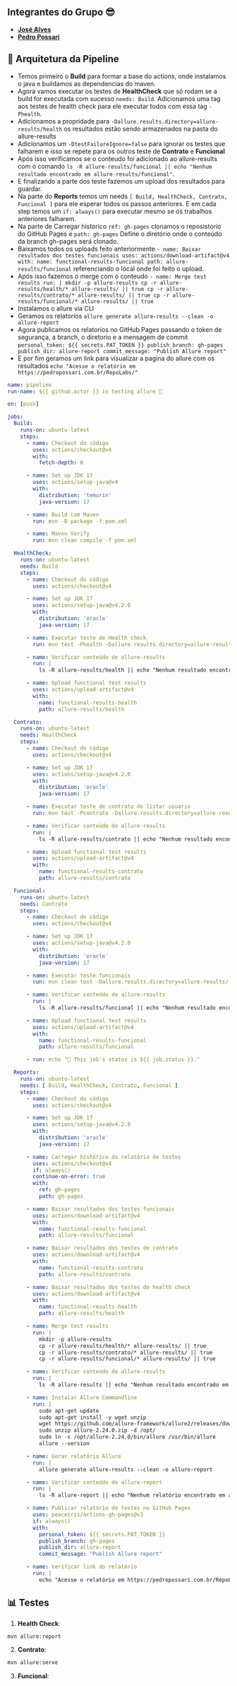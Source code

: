 ## Integrantes do Grupo :sunglasses:

- **[José Alves](https://github.com/IBORD)**
- **[Pedro Possari](https://github.com/PedroPossari)**

## 🔧 Arquitetura da Pipeline

- Temos primeiro o **Build** para formar a base do actions, onde instalamos o java e buildamos as dependencias do maven.
- Agora vamos executar os testes de **HealthCheck** que só rodam se a build for executada com sucesso `needs: Build`. Adicionamos uma tag aos testes de health check para ele executar todos com essa tag `-Phealth`.
- Adicionamos a propridade para  `-Dallure.results.directory=allure-results/health` os resultados estão sendo armazenados na pasta do allure-results
- Adicionamos um `-DtestFailureIgnore=false` para ignorar os testes que falharem e isso se repete para os outros teste de **Contrato** e **Funcional**
- Após isso verificamos se o conteudo foi adicionado ao allure-results com o comando `ls -R allure-results/funcional || echo "Nenhum resultado encontrado em allure-results/funcional"`.
- E finalizando a parte dos teste fazemos um upload dos resultados para guardar.
- Na parte do **Reports** temos um needs `[ Build, HealthCheck, Contrato, Funcional ]` para ele esperar todos os passos anteriores. E em cada step temos um `if: always()` para executar mesmo se os trabalhos anteriores falharem.
- Na parte de Carregar historico  `ref: gh-pages` clonamos o reposistorio do GitHub Pages e `path: gh-pages` Define o diretório onde o conteúdo da branch gh-pages será clonado.
- Baixamos todos os uploads feito anteriormente `- name: Baixar resultados dos testes funcionais
        uses: actions/download-artifact@v4
        with:
          name: functional-results-funcional
          path: allure-results/funcional` referenciando o local onde foi feito o upload.
- Após isso fazemos o merge com o conteudo `- name: Merge test results
        run: |
          mkdir -p allure-results
          cp -r allure-results/health/* allure-results/ || true
          cp -r allure-results/contrato/* allure-results/ || true
          cp -r allure-results/funcional/* allure-results/ || true`
- Instalamos o allure via CLI
- Geramos os relatorios `allure generate allure-results --clean -o allure-report`
- Agora publicamos os relatorios no GitHub Pages passando o token de segurança, a branch, o diretorio e a mensagem de commit `personal_token: ${{ secrets.PAT_TOKEN }}
          publish_branch: gh-pages
          publish_dir: allure-report
          commit_message: "Publish Allure report"`
- E por fim geramos um link para visualizar a pagina do allure com os resultados `echo "Acesse o relatório em https://pedropossari.com.br/RepoLabs/"`

```yml
name: pipeline
run-name: ${{ github.actor }} is testing allure 🚀

on: [push]

jobs:
  Build:
    runs-on: ubuntu-latest
    steps:
      - name: Checkout do código
        uses: actions/checkout@v4
        with:
          fetch-depth: 0

      - name: Set up JDK 17
        uses: actions/setup-java@v4
        with:
          distribution: 'temurin'
          java-version: 17

      - name: Build com Maven
        run: mvn -B package -f pom.xml

      - name: Maven Verify
        run: mvn clean compile -f pom.xml

  HealthCheck:
    runs-on: ubuntu-latest
    needs: Build
    steps:
      - name: Checkout do código
        uses: actions/checkout@v4

      - name: Set up JDK 17
        uses: actions/setup-java@v4.2.0
        with:
          distribution: 'oracle'
          java-version: 17

      - name: Executar teste de Health check
        run: mvn test -Phealth -Dallure.results.directory=allure-results/health -DtestFailureIgnore=false

      - name: Verificar conteúdo de allure-results
        run: |
          ls -R allure-results/health || echo "Nenhum resultado encontrado em allure-results/health"

      - name: Upload functional test results
        uses: actions/upload-artifact@v4
        with:
          name: functional-results-health
          path: allure-results/health

  Contrato:
    runs-on: ubuntu-latest
    needs: HealthCheck
    steps:
      - name: Checkout do código
        uses: actions/checkout@v4

      - name: Set up JDK 17
        uses: actions/setup-java@v4.2.0
        with:
          distribution: 'oracle'
          java-version: 17

      - name: Executar teste de contrato de listar usuario
        run: mvn test -Pcontrato -Dallure.results.directory=allure-results/contrato -DtestFailureIgnore=false

      - name: Verificar conteúdo de allure-results
        run: |
          ls -R allure-results/contrato || echo "Nenhum resultado encontrado em allure-results/contrato"

      - name: Upload functional test results
        uses: actions/upload-artifact@v4
        with:
          name: functional-results-contrato
          path: allure-results/contrato

  Funcional:
    runs-on: ubuntu-latest
    needs: Contrato
    steps:
      - name: Checkout do código
        uses: actions/checkout@v4

      - name: Set up JDK 17
        uses: actions/setup-java@v4.2.0
        with:
          distribution: 'oracle'
          java-version: 17

      - name: Executar teste funcionais
        run: mvn clean test -Dallure.results.directory=allure-results/funcional -f pom.xml

      - name: Verificar conteúdo de allure-results
        run: |
          ls -R allure-results/funcional || echo "Nenhum resultado encontrado em allure-results/funcional"

      - name: Upload functional test results
        uses: actions/upload-artifact@v4
        with:
          name: functional-results-funcional
          path: allure-results/funcional

      - run: echo "🍏 This job's status is ${{ job.status }}."

  Reports:
    runs-on: ubuntu-latest
    needs: [ Build, HealthCheck, Contrato, Funcional ]
    steps:
      - name: Checkout do código
        uses: actions/checkout@v4

      - name: Set up JDK 17
        uses: actions/setup-java@v4.2.0
        with:
          distribution: 'oracle'
          java-version: 17

      - name: Carregar histórico do relatório de testes
        uses: actions/checkout@v4
        if: always()
        continue-on-error: true
        with:
          ref: gh-pages
          path: gh-pages

      - name: Baixar resultados dos testes funcionais
        uses: actions/download-artifact@v4
        with:
          name: functional-results-funcional
          path: allure-results/funcional

      - name: Baixar resultados dos testes de contrato
        uses: actions/download-artifact@v4
        with:
          name: functional-results-contrato
          path: allure-results/contrato

      - name: Baixar resultados dos testes de health check
        uses: actions/download-artifact@v4
        with:
          name: functional-results-health
          path: allure-results/health

      - name: Merge test results
        run: |
          mkdir -p allure-results
          cp -r allure-results/health/* allure-results/ || true
          cp -r allure-results/contrato/* allure-results/ || true
          cp -r allure-results/funcional/* allure-results/ || true

      - name: Verificar conteúdo de allure-results
        run: |
          ls -R allure-results || echo "Nenhum resultado encontrado em allure-results"

      - name: Instalar Allure Commandline
        run: |
          sudo apt-get update
          sudo apt-get install -y wget unzip
          wget https://github.com/allure-framework/allure2/releases/download/2.24.0/allure-2.24.0.zip
          sudo unzip allure-2.24.0.zip -d /opt/
          sudo ln -s /opt/allure-2.24.0/bin/allure /usr/bin/allure
          allure --version

      - name: Gerar relatório Allure
        run: |
          allure generate allure-results --clean -o allure-report

      - name: Verificar conteúdo de allure-report
        run: |
          ls -R allure-report || echo "Nenhum relatório encontrado em allure-report"

      - name: Publicar relatório de testes no GitHub Pages
        uses: peaceiris/actions-gh-pages@v3
        if: always()
        with:
          personal_token: ${{ secrets.PAT_TOKEN }}
          publish_branch: gh-pages
          publish_dir: allure-report
          commit_message: "Publish Allure report"

      - name: Verificar link do relatório
        run: |
          echo "Acesse o relatório em https://pedropossari.com.br/RepoLabs/"
```


## 📊 Testes


1. **Health Check**:

```bash
mvn allure:report
```

2. **Contrato**:

```bash
mvn allure:serve
```

3. **Funcional**:
